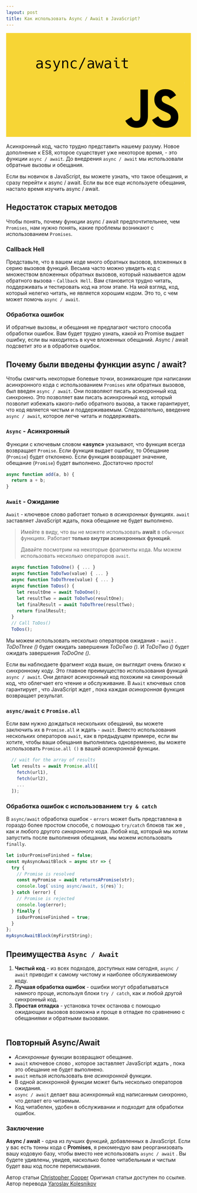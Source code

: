 ```yaml
---
layout: post
title: Как использовать Async / Await в JavaScript?
---
```


![Logo-Asinc-Await](/images/posts/async-await/async-await.jpg "Текст заголовка логотипа 1")

Асинхронный код, часто трудно представить нашему разуму. Новое дополнение к ES8, которое существует уже некоторое время, - это функции `async / await`. До внедрения <code>async / await</code> мы использовали обратные вызовы и обещания.<br/>

Если вы новичок в JavaScript, вы можете узнать, что такое обещания, и сразу перейти к async / await. Если вы все еще используете обещания, настало время изучить async / await.<br/>

## Недостаток старых методов

Чтобы понять, почему функции async / await предпочтительнее, чем `Promises`, нам нужно понять, какие проблемы возникают с использованием `Promises`.<br/>

### Callback Hell

Представьте, что в вашем коде много обратных вызовов, вложенных в серию вызовов функций. Весьма часто можно увидеть код с множеством вложенных обратных вызовов, который называется адом обратного вызова - `Callback Hell`. Вам становится трудно читать, поддерживать и тестировать код на этом этапе. На мой взгляд, код, который нелегко читать, не является хорошим кодом. Это то, с чем может помочь `async / await`.<br/>

### Обработка ошибок

И обратные вызовы, и обещания не предлагают чистого способа обработки ошибок. Вам будет трудно узнать, какой из Promise выдает ошибку, если вы находитесь в куче вложенных обещаний. Async / await подсветит это и в обработке ошибок.<br/>

## Почему были введены функции async / await?

Чтобы смягчить некоторые болевые точки, возникающие при написании асинхронного кода с использованием `Promises` или обратных вызовов, был введен `async / await`. Они позволяют писать асинхронный код синхронно. Это позволяет вам писать асинхронный код, который позволит избежать какого-либо обратного вызова, а также гарантирует, что код является чистым и поддерживаемым. Следовательно, введение `async / await`, которое легче читать и поддерживать.<br/>

### `Async` - Асинхронный

Функции с ключевым словом **«async»** указывают, что функция всегда возвращает `Promise`. Если функция выдает ошибку, то Обещание (`Promise`) будет отклонено. Если функция возвращает значение, обещание (`Promise`) будет выполнено. Достаточно просто!<br/>
```javascript
async function add(a, b) {
  return a + b;
}
```

### `Await` - Ожидание

`Await` - ключевое слово работает только в _асинхронных_ функциях. `await` заставляет JavaScript ждать, пока обещание не будет выполнено.<br/>

> Имейте в виду, что вы не можете использовать **await** в обычных функциях. Работает **только внутри асинхронных функций**.<br/>
>
> Давайте посмотрим на некоторые фрагменты кода. Мы можем использовать несколько операторов `await`.<br/>

```javascript
  async function ToDoOne() { ... }
  async function ToDoTwo(value) { ... }
  async function ToDoThree(value) { ... }
  async function ToDos() {
    let resultOne = await ToDoOne();
    let resultTwo = await ToDoTwo(resultOne);
    let finalResult = await ToDoThree(resultTwo);
    return finalResult;
  }
  // Call ToDos()
  ToDos();
```

Мы можем использовать несколько операторов ожидания - `await` . _ToDoThree ()_ будет ожидать завершения _ToDoTwo ()_. И _ToDoTwo ()_ будет ожидать завершения _ToDoOne ()_. <br/>

Если вы наблюдаете фрагмент кода выше, он выглядит очень близко к синхронному коду. Это главное преимущество использования функций `async / await`. Они делают асинхронный код похожим на синхронный код, что облегчает его чтение и обслуживание. В `Await` ключевых слов гарантирует , что JavaScript ждет , пока каждая _асинхронная_ функция возвращает результат.<br/>

### `async/await` c `Promise.all`

Если вам нужно дождаться нескольких обещаний, вы можете заключить их в `Promise.all` и ждать - `await`. Вместо использования нескольких операторов `await`, как в предыдущем примере, если вы хотите, чтобы ваши обещания выполнялись одновременно, вы можете использовать `Promise.all ()` в вашей _асинхронной_ функции.

```javascript
  // wait for the array of results
  let results = await Promise.all([
    fetch(url1),
    fetch(url2),
    ...
  ]);
```

### Обработка ошибок с использованием `try & catch`

В `async/await` обработка ошибок - `еrrors` может быть представлена в гораздо более простом способе, с помощью `try/catch` блоков так же , как и любого другого _синхронного_ кода. Любой код, который мы хотим запустить после выполнения обещания, мы можем использовать `finally`.

```javascript
let isOurPromiseFinished = false;
const myAsyncAwaitBlock = async str => {
  try {
    // Promise is resolved
    const myPromise = await returnsAPromise(str);
    console.log(`using async/await, ${res}`);
  } catch (error) {
    // Promise is rejected
    console.log(error);
  } finally {
    isOurPromiseFinished = true;
  }
};
myAsyncAwaitBlock(myFirstString);
```

## Преимущества `Async / Await`

1. **Чистый код** - из всех подходов, доступных нам сегодня, `async / await` приводит к самому чистому и наиболее обслуживаемому коду.<br/>
2. **Лучшая обработка ошибок** - ошибки могут обрабатываться намного проще, используя блоки `try / catch`, как и любой другой синхронный код.<br/>
3. **Простая отладка** - установка точек останова с помощью ожидающих вызовов возможна и проще в отладке по сравнению с обещаниями и обратными вызовами.<br/>
   <br/>

## Повторный Async/Await

- _Асинхронные_ функции возвращают обещание.
- `await` ключевое слово , которое заставляет JavaScript ждать , пока это обещание не будет выполнено.
- `await` нельзя использовать вне _асинхронной_ функции.
- В одной асинхронной функции может быть несколько операторов ожидания.
- `async / await` делает ваш асинхронный код написанным синхронно, что делает его читаемым.
- Код читабелен, удобен в обслуживании и подходит для обработки ошибок.

### Заключение

**Async / await** - одна из лучших функций, добавленных в JavaScript. Если у вас есть тонны кода с **Promises**, я рекомендую вам реорганизовать вашу кодовую базу, чтобы вместо нее использовать `async / await` . Вы будете удивлены, увидев, насколько более читабельным и чистым будет ваш код после переписывания.<br/>

Автор статьи [Christopher Cooper](https://morioh.com/p/34f72ba9fd06/how-to-use-async-await-in-javascript) Оригинал статьи доступен по ссылке.<br/> Автор перевода [Yaroslav Kolesnikov](https://github.com/YaroslavW)
